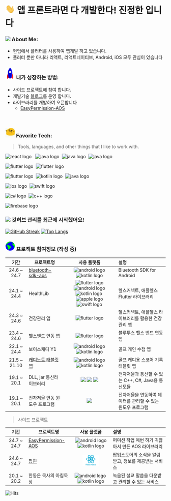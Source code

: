 # <img src="https://github.com/kmwdevelop/kmwdevelop/blob/main/Assets/Hi.gif" width="30" /> 앱 프론트라면 다 개발한다! 진정한 입니다

### <img src="https://github.com/TheDudeThatCode/TheDudeThatCode/blob/master/Assets/Developer.gif" width="45" /> About Me:
- 현업에서 플러터를 사용하여 앱개발 하고 있습니다.
- 플러터 뿐만 아니라 리액트, 리액트네이티브, Android, iOS 모두 관심이 있습니다
### <img src="https://github.com/kmwdevelop/kmwdevelop/blob/main/Assets/Rocket.gif" width="30" /> 내가 성장하는 방법:
- 사이드 프로젝트에 참여 합니다.
- 개발기술 [블로그](https://velog.io/@unknown420/)를 운영 합니다.
- 라이브러리를 개발하여 오픈합니다
  - [EasyPermission-AOS](https://github.com/kmwdevelop/easy-permission-aos)
<br>

### <img src='https://github.com/kmwdevelop/kmwdevelop/blob/main/Assets/happy.gif' width='30' /> Favorite Tech:

> Tools, languages, and other things that I like to work with.

<!-- React, React Native -->
<img src="https://img.shields.io/badge/React_Native-20232A?style=for-the-badge&logo=react&logoColor=61DAFB" height="35" alt="react logo" /> &nbsp;
<img src="https://img.shields.io/badge/React-20232A?style=for-the-badge&logo=react&logoColor=61DAFB" height="35" alt="java logo" />&nbsp;
<img src="https://img.shields.io/badge/JavaScript-F7DF1E?style=for-the-badge&logo=javascript&logoColor=black" height="35" alt="java logo" />&nbsp;
<img src="https://img.shields.io/badge/TypeScript-007ACC?style=for-the-badge&logo=typescript&logoColor=white" height="35" alt="java logo" />

<!-- Flutter -->
<img src="https://img.shields.io/badge/Flutter-02569B?style=for-the-badge&logo=flutter&logoColor=white" height="35" alt="flutter logo" />&nbsp;
<img src="https://img.shields.io/badge/Dart-0175C2?style=for-the-badge&logo=dart&logoColor=white" height="35" alt="flutter logo" />

<!-- Android -->
<img src="https://img.shields.io/badge/Android-3DDC84?style=for-the-badge&logo=android&logoColor=white" height="35" alt="flutter logo" />&nbsp;
<img src="https://img.shields.io/badge/kotlin-%237F52FF.svg?style=for-the-badge&logo=kotlin&logoColor=white" height="35" alt="kotlin logo" />&nbsp;
<img src="https://img.shields.io/badge/Java-ED8B00?style=for-the-badge&logo=openjdk&logoColor=white" height="35" alt="java logo" />

<!-- iOS -->
<img src="https://img.shields.io/badge/iOS-000000?style=for-the-badge&logo=ios&logoColor=white" height="35" alt="ios logo" />&nbsp;
<img src="https://img.shields.io/badge/Swift-FA7343?style=for-the-badge&logo=swift&logoColor=white" height="35" alt="swift logo" />

<!-- C++ C# -->
<img src="https://img.shields.io/badge/C%23-239120?style=for-the-badge&logo=c-sharp&logoColor=white" height="35" alt="c# logo" />&nbsp;
<img src="https://img.shields.io/badge/C%2B%2B-00599C?style=for-the-badge&logo=c%2B%2B&logoColor=white" height="35" alt="c++ logo" />

<!-- Firebase -->
<img src="https://img.shields.io/badge/Firebase-FFCA28?style=for-the-badge&logo=firebase&logoColor=black" height="35" alt="firebase logo"/>

<br>

### <img src='https://media1.giphy.com/media/du3J3cXyzhj75IOgvA/giphy.gif?cid=ecf05e47x2g034i9pzwtzzsd3xgg2w9nr94t4tflbbgo3008&rid=giphy.gif' width='25' /> 깃허브 관리를 최근에 시작했어요!

[![GitHub Streak](https://github-readme-streak-stats.herokuapp.com/?user=kmwdevelop&theme=dark)](https://git.io/streak-stats)
[![Top Langs](https://github-readme-stats.vercel.app/api/top-langs/?username=kmwdevelop&layout=compact&text_color=daf7dc&bg_color=151515&hide=css,html,php)](https://github.com/anuraghazra/github-readme-stats)
<br>


### <img src="https://github.com/kmwdevelop/kmwdevelop/blob/main/Assets/Earth.gif" width="30" /> 프로젝트 참여정보 (작성 중)

| 기간 | 프로젝트명 | 사용 플랫폼 | 설명 |
| :---: | ---- | :--: | :-- |
| 24.6 ~ 24.7 | [bluetooth-sdk-aos](https://github.com/hconnectdx/bluetooth-sdk-android) | <img src="https://cdn.jsdelivr.net/gh/devicons/devicon/icons/android/android-original.svg" height="25" alt="android logo" /> <img src="https://cdn.jsdelivr.net/gh/devicons/devicon/icons/kotlin/kotlin-original.svg" height="25" alt="kotlin logo" /> | Bluetooth SDK for Android |
| 24.1 ~ 24.4 | HealthLib |  <img src="https://cdn.jsdelivr.net/gh/devicons/devicon/icons/flutter/flutter-original.svg" height="25" alt="flutter logo" /> <img src="https://cdn.jsdelivr.net/gh/devicons/devicon/icons/android/android-original.svg" height="25" alt="android logo" /> <img src="https://cdn.jsdelivr.net/gh/devicons/devicon/icons/kotlin/kotlin-original.svg" height="25" alt="kotlin logo" />&nbsp;<img src="https://cdn.jsdelivr.net/gh/devicons/devicon/icons/apple/apple-original.svg" height="25" alt="apple logo" /><img src="https://cdn.jsdelivr.net/gh/devicons/devicon/icons/swift/swift-original.svg" height="25" alt="swift logo" /> | 헬스커넥트, 애플헬스 Flutter 라이브러리 |
| 24.3 ~ 24.6 | 건강관리 앱 | <img src="https://cdn.jsdelivr.net/gh/devicons/devicon/icons/flutter/flutter-original.svg" height="25" alt="flutter logo" /> | 헬스커넥트, 애플헬스 라이브러리를 활용한 건강관리 앱 |
| 23.4 ~ 24.6 | 헬스밴드 연동 앱 | <img src="https://cdn.jsdelivr.net/gh/devicons/devicon/icons/flutter/flutter-original.svg" height="25" alt="flutter logo" /> | 블루투스 헬스 밴드 연동 앱 |
| 22.1 ~ 24.4 | 보이스캐디 Y1 | <img src="https://cdn.jsdelivr.net/gh/devicons/devicon/icons/android/android-original.svg" height="25" alt="android logo" /> <img src="https://cdn.jsdelivr.net/gh/devicons/devicon/icons/kotlin/kotlin-original.svg" height="25" alt="kotlin logo" /> | 골프 개인 수첩 앱 |
| 21.5 ~ 21.10 | [캐디노트 태블릿 앱](https://github.com/kmwdevelop/-/blob/main/%E1%84%8F%E1%85%A2%E1%84%83%E1%85%B5%E1%84%82%E1%85%A9%E1%84%90%E1%85%B3/%5B%E1%84%91%E1%85%B3%E1%84%85%E1%85%A9%E1%84%8C%E1%85%A6%E1%86%A8%E1%84%90%E1%85%B3%5D%20%E1%84%90%E1%85%A2%E1%84%87%E1%85%B3%E1%86%AF%E1%84%85%E1%85%B5%E1%86%BA%20%E1%84%8F%E1%85%A2%E1%84%83%E1%85%B5%E1%84%82%E1%85%A9%E1%84%90%E1%85%B3%20-%20%E1%84%89%E1%85%A1%E1%86%B7%E1%84%89%E1%85%A5%E1%86%BC%20%E1%84%80%E1%85%A9%E1%86%AF%E1%84%91%E1%85%B3%208821e74eb52243ee992b406b4edb7c85.md) | <img src="https://cdn.jsdelivr.net/gh/devicons/devicon/icons/android/android-original.svg" height="25" alt="android logo" /> <img src="https://cdn.jsdelivr.net/gh/devicons/devicon/icons/kotlin/kotlin-original.svg" height="25" alt="kotlin logo" />| 골프 캐디용 스코어 기록 태블릿 앱|
| 19.1 ~ 20.1 | DLL, jar 통신라이브러리 | <img src="https://cdn.jsdelivr.net/gh/devicons/devicon@latest/icons/csharp/csharp-original.svg" height="25"/> <img src="https://cdn.jsdelivr.net/gh/devicons/devicon@latest/icons/cplusplus/cplusplus-original.svg" height="25" /> <img src="https://cdn.jsdelivr.net/gh/devicons/devicon@latest/icons/java/java-original.svg" height="25"/> | 전자저울과 통신할 수 있는 C++, C#, Java용 통신모듈|
| 19.1 ~ 20.1 | 전자저울 연동 윈도우 프로그램 | <img src="https://cdn.jsdelivr.net/gh/devicons/devicon@latest/icons/csharp/csharp-original.svg" height="25"/> | 전자저울을 연동하여 데이터를 관리할 수 있는 윈도우 프로그램|


> 사이드 프로젝트

| 기간 | 프로젝트명 | 사용 플랫폼 | 설명 |
| :------: | ---- | :----: | :-- |
| 24.7 ~ 24.7 | [EasyPermission-AOS](https://github.com/kmwdevelop/easy-permission-aos) | <img src="https://cdn.jsdelivr.net/gh/devicons/devicon/icons/android/android-original.svg" height="25" alt="android logo" /> <img src="https://cdn.jsdelivr.net/gh/devicons/devicon/icons/kotlin/kotlin-original.svg" height="25" alt="kotlin logo" />  | 퍼미션 작업 매번 하기 귀찮아서 만든 AOS 라이브러리 |
| 24.6 ~ 24.7 | [팝핀](https://github.com/proj-poppin) | <img src="https://github.com/kmwdevelop/kmwdevelop/blob/main/Assets/react-native.png" height="35"/> | 팝업스토어의 소식을 알림 받고, 정보를 제공받는 서비스 |
| 20.1 ~ 20.2 | 한동은 목사의 아침묵상 | <img src="https://cdn.jsdelivr.net/gh/devicons/devicon/icons/android/android-original.svg" height="25" alt="android logo" />&nbsp;<img src="https://cdn.jsdelivr.net/gh/devicons/devicon/icons/kotlin/kotlin-original.svg" height="25" alt="kotlin logo" /> | 녹음된 설교 말씀을 다운받고 관리할 수 있는 서비스 |


![Hits](https://hits.seeyoufarm.com/api/count/incr/badge.svg?url=https%3A%2F%2Fgithub.com%2Fkmwdevelop%2Fhit-counter&count_bg=%23EBA300&title_bg=%23C64C0E&icon=github.svg&icon_color=%23DBC3C3&title=hits&edge_flat=false)
